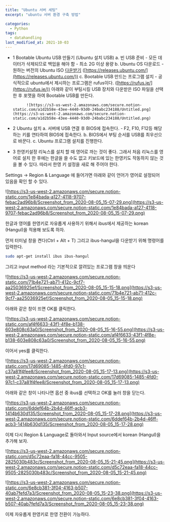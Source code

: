 ```yaml
---
title: "Ubuntu 서버 세팅"
excerpt: "ubuntu 서버 환경 구축 방법"

categories:
  - Python
tags:
  - datahandling
last_modified_at: 2021-10-03
---
```


- 1  Bootable Ubuntu USB 만들기 (Ubuntu 설치 USB)
    a. 빈 USB 준비
        - 모든 데이터가 삭제되므로 백업을 해야 함
        - 최소 2G 이상 용량
    b. Ubuntu OS 다운로드
        - 원하는 버전의 Ubuntu ISO [다운받기](https://releases.ubuntu.com/) ([https://releases.ubuntu.com/](https://releases.ubuntu.com/))
    c. Bootable USB 만드는 프로그램 설치
        - 공식적으로 ubuntu에서 제시하는 프로그램은 rufus이다. ([https://rufus.ie/](https://rufus.ie/)) 아래와 같이 부팅시킬 USB 장치와 다운받은 ISO 파일을 선택한 후 포맷을 하여 Bootable USB를 만든다.
            
            ![https://s3-us-west-2.amazonaws.com/secure.notion-static.com/a1d2b58e-43ee-4440-93d0-24babc234188/Untitled.png](https://s3-us-west-2.amazonaws.com/secure.notion-static.com/a1d2b58e-43ee-4440-93d0-24babc234188/Untitled.png)
            
- 2  Ubuntu 설치
    a. 서버에 USB 연결 후 BIOS에 접속한다.
        - F2, F10, F12등 해당하는 키를 연타하여 BIOS에 접속한다.
    b. BIOS에서 부팅 순서를 USB를 최우선으로 바꾼다. 
    c. Ubuntu 프로그램 설치를 진행한다.

- 3  한영키설정
리눅스를 설치 할 때 영어로 까는 것이 좋다. 그래서 처음 리눅스를 영어로 설치 한 후에는 한글을 쓸 수도 없고 키보드에 있는 한영키도 작동하지 않는 것을 볼 수 있다. 따라서 한영 키 설정을 새로 해 주어야 한다. 

 Settings → Region & Language 에 들어가면 아래와 같이 언어가 영어로 설정되어 있음을 확인 할 수 있다.

![https://s3-us-west-2.amazonaws.com/secure.notion-static.com/1e84bada-a127-4118-9707-febac2ad96b8/Screenshot_from_2020-08-05_15-07-29.png](https://s3-us-west-2.amazonaws.com/secure.notion-static.com/1e84bada-a127-4118-9707-febac2ad96b8/Screenshot_from_2020-08-05_15-07-29.png)

 한글과 영어를 한영키로 자유롭게 사용하기 위해서 ibus에서 제공하는 korean (Hangul)을 적용해 보도록 하자.

 먼저 터미널 창을 켠다(Ctrl + Alt + T) 그리고 ibus-hangul을 다운받기 위해 명령어를 입력한다. 

```bash
sudo apt-get install ibus ibus-hangul
```

 그리고 input method 라는 기본적으로 깔려있는 프로그램 창을 띄운다

![https://s3-us-west-2.amazonaws.com/secure.notion-static.com/71b4e721-ab71-412c-9cf7-aa25036925ef/Screenshot_from_2020-08-05_15-15-18.png](https://s3-us-west-2.amazonaws.com/secure.notion-static.com/71b4e721-ab71-412c-9cf7-aa25036925ef/Screenshot_from_2020-08-05_15-15-18.png)

 

아래와 같은 창이 뜨면 OK를 클릭한다. 

![https://s3-us-west-2.amazonaws.com/secure.notion-static.com/af4f6633-43f1-4f8e-b138-603e808c63a0/Screenshot_from_2020-08-05_15-16-55.png](https://s3-us-west-2.amazonaws.com/secure.notion-static.com/af4f6633-43f1-4f8e-b138-603e808c63a0/Screenshot_from_2020-08-05_15-16-55.png)

 

이어서 yes를 클릭한다.

![https://s3-us-west-2.amazonaws.com/secure.notion-static.com/17d69085-1485-4fd0-97c1-c37a81f4fee8/Screenshot_from_2020-08-05_15-17-13.png](https://s3-us-west-2.amazonaws.com/secure.notion-static.com/17d69085-1485-4fd0-97c1-c37a81f4fee8/Screenshot_from_2020-08-05_15-17-13.png)

 

아래와 같은 창이 나타나면 옵션 중 ibus를 선택하고 OK를 눌러 창을 닫는다.

![https://s3-us-west-2.amazonaws.com/secure.notion-static.com/6ddef64b-2b4d-46ff-acb3-1414b630d135/Screenshot_from_2020-08-05_15-17-28.png](https://s3-us-west-2.amazonaws.com/secure.notion-static.com/6ddef64b-2b4d-46ff-acb3-1414b630d135/Screenshot_from_2020-08-05_15-17-28.png)

 

이제 다시 Region & Language로 돌아와서 Input source에서 korean (Hangul)을 추가해 보자. 

![https://s3-us-west-2.amazonaws.com/secure.notion-static.com/d5c72eaa-fa18-44cc-9505-2825030b483c/Screenshot_from_2020-08-05_15-21-45.png](https://s3-us-west-2.amazonaws.com/secure.notion-static.com/d5c72eaa-fa18-44cc-9505-2825030b483c/Screenshot_from_2020-08-05_15-21-45.png)

![https://s3-us-west-2.amazonaws.com/secure.notion-static.com/6e8cb381-3f04-4163-b507-40ab7fefd7a3/Screenshot_from_2020-08-05_15-23-38.png](https://s3-us-west-2.amazonaws.com/secure.notion-static.com/6e8cb381-3f04-4163-b507-40ab7fefd7a3/Screenshot_from_2020-08-05_15-23-38.png)

 이제 자유롭게 한영키로 한영 전환이 가능하다.